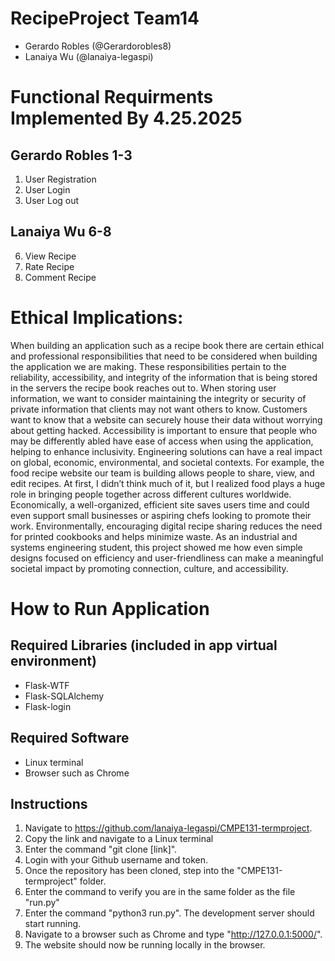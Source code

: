 # RecipeProject Team14
- Gerardo Robles (@Gerardorobles8)
- Lanaiya Wu (@lanaiya-legaspi)

# Functional Requirments Implemented By 4.25.2025
## Gerardo Robles 1-3
1. User Registration
2. User Login
3. User Log out
## Lanaiya Wu 6-8
6. View Recipe
7. Rate Recipe
8. Comment Recipe

# Ethical Implications:

When building an application such as a recipe book there are certain ethical and professional responsibilities that need to be considered when building the application we are making. These responsibilities pertain to the reliability, accessibility, and integrity of the information that is being stored in the servers the recipe book reaches out to. When storing user information, we want to consider maintaining the integrity or security of private information that clients may not want others to know. Customers want to know that a website can securely house their data without worrying about getting hacked. Accessibility is important to ensure that people who may be differently abled have ease of access when using the application, helping to enhance inclusivity.
Engineering solutions can have a real impact on global, economic, environmental, and societal contexts. For example, the food recipe website our team is building allows people to share, view, and edit recipes. At first, I didn’t think much of it, but I realized food plays a huge role in bringing people together across different cultures worldwide. Economically, a well-organized, efficient site saves users time and could even support small businesses or aspiring chefs looking to promote their work. Environmentally, encouraging digital recipe sharing reduces the need for printed cookbooks and helps minimize waste. As an industrial and systems engineering student, this project showed me how even simple designs focused on efficiency and user-friendliness can make a meaningful societal impact by promoting connection, culture, and accessibility.

# How to Run Application
## Required Libraries (included in app virtual environment)
- Flask-WTF
- Flask-SQLAlchemy
- Flask-login
## Required Software
- Linux terminal
- Browser such as Chrome
## Instructions
1. Navigate to https://github.com/lanaiya-legaspi/CMPE131-termproject.
2. Copy the link and navigate to a Linux terminal
3. Enter the command "git clone [link]".
4. Login with your Github username and token.
5. Once the repository has been cloned, step into the "CMPE131-termproject" folder.
6. Enter the command to verify you are in the same folder as the file "run.py"
7. Enter the command "python3 run.py". The development server should start running.
8. Navigate to a browser such as Chrome and type "http://127.0.0.1:5000/".
9. The website should now be running locally in the browser.
